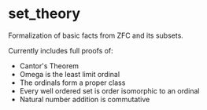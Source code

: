 # set_theory

Formalization of basic facts from ZFC and its subsets.

Currently includes full proofs of:
- Cantor's Theorem
- Omega is the least limit ordinal
- The ordinals form a proper class
- Every well ordered set is order isomorphic to an ordinal
- Natural number addition is commutative
